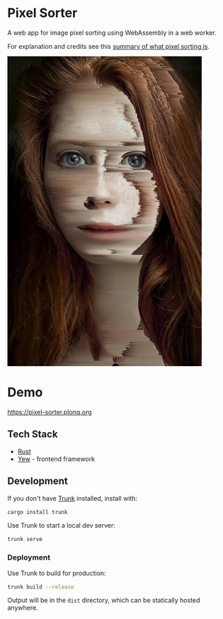 # Pixel Sorter

A web app for image pixel sorting using WebAssembly in a web worker.

For explanation and credits see this [summary of what pixel sorting is](http://satyarth.me/articles/pixel-sorting/).

![Example image with sorted pixels](assets/example.jpg)

# Demo

https://pixel-sorter.plonq.org

## Tech Stack

- [Rust](https://www.rust-lang.org)
- [Yew](https://yew.rs) - frontend framework

## Development

If you don't have [Trunk](https://trunkrs.dev) installed, install with:

```bash
cargo install trunk
```

Use Trunk to start a local dev server:

```bash
trunk serve
```

### Deployment

Use Trunk to build for production:

```bash
trunk build --release
```

Output will be in the `dist` directory, which can be statically hosted
anywhere.
